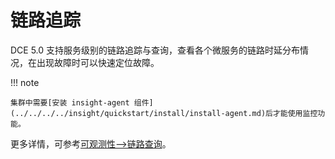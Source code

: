 # 链路追踪

DCE 5.0 支持服务级别的链路追踪与查询，查看各个微服务的链路时延分布情况，在出现故障时可以快速定位故障。

!!! note

    集群中需要[安装 insight-agent 组件](../../../../insight/quickstart/install/install-agent.md)后才能使用监控功能。

更多详情，可参考[可观测性-->链路查询](../../../../insight/user-guide/data-query/trace.md)。
